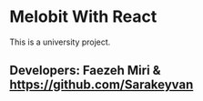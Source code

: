 # Melobit With React

This is a university project.

## Developers: Faezeh Miri & https://github.com/Sarakeyvan


